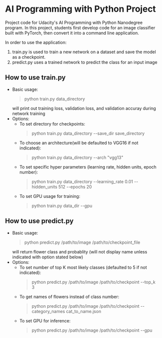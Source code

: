 # AI Programming with Python Project

Project code for Udacity's AI Programming with Python Nanodegree program. In this project, students first develop code for an image classifier built with PyTorch, then convert it into a command line application.

In order to use the application:
1. train.py is used to train a new network on a dataset and save the model as a checkpoint.
2. predict.py uses a trained network to predict the class for an input image

## How to use train.py

- Basic usage:
  >
  > python train.py data_directory
  >
  will print out training loss, validation loss, and validation accuray during network training
- Options:
    - To set directory for checkpoints:
        >
        > python train.py data_directory --save_dir save_directory
        >
    - To choose an architecture(will be defaulted to VGG16 if not indicated):
        >
        > python train.py data_directory --arch "vgg13"
        >
    - To set specific hyper parameters (learning rate, hidden units, epoch number):
        >
        > python train.py data_directory --learning_rate 0.01 --hidden_units 512 --epochs 20
        >
    - To set GPU usage for training:
        >
        > python train.py data_dir --gpu
        >

## How to use predict.py

- Basic usage:
  >
  > python predict.py /path/to/image /path/to/checkpoint_file
  >
  will return flower class and probablity (will not display name unless indicated with option stated below)
- Options:
   - To set number of top K most likely classes (defaulted to 5 if not indicated):
      >
      > python predict.py /path/to/image /path/to/checkpoint --top_k 3
      >
   - To get names of flowers instead of class number:
      >
      > python predict.py /path/to/image /path/to/checkpoint --category_names cat_to_name.json
      >
   - To set GPU for inference:
      >
      > python predict.py /path/to/image /path/to/checkpoint --gpu
      >
